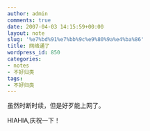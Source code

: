 ```yaml
---
author: admin
comments: true
date: 2007-04-03 14:15:59+00:00
layout: note
slug: '%e7%bd%91%e7%bb%9c%e9%80%9a%e4%ba%86'
title: 网络通了
wordpress_id: 850
categories:
- notes
- 不好归类
tags:
- 不好归类
---
```


虽然时断时续，但是好歹能上网了。

HIAHIA,庆祝一下！
